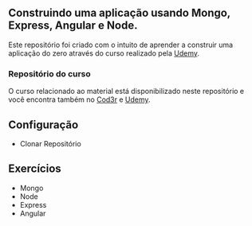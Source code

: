 ## Construindo uma aplicação usando Mongo, Express, Angular e Node.

Este repositório foi criado com o intuito de aprender a construir uma aplicação do zero através do curso realizado pela [Udemy](https://www.udemy.com/course/mean-primeira-aplicacao-do-zero/).

### Repositório do curso
O curso relacionado ao material está disponibilizado neste repositório e você encontra também no [Cod3r](https://github.com/CursosCod3r) e  [Udemy](https://github.com/udemy?q=&type=&language=).

## Configuração
-  Clonar Repositório

## Exercícios

- Mongo
- Node
- Express
- Angular


